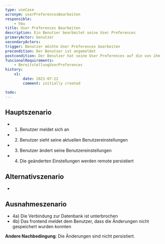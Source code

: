 ```yaml
---
type: useCase
acronym: userPreferencesBearbeiten
responsible: 
    - hbu
title: User Preferences Bearbeiten
description: Ein Benutzer bearbeitet seine User Preferences
primaryActor: benutzer
secondaryActors:
trigger: Benutzer möchte User Preferences bearbeiten
precondition: Der Benutzer ist angemeldet
postcondition: Der Benutzer hat seine User Preferences auf die von ihm gewünschten Einstellungen gesetzt (Einstellungen sind persistiert)
funcionalRequirements: 
    - BereitstellungUserPreferences
history:
    v1:
        date: 2021-07-22
        comment: initially created

todo:
---
```



## Hauptszenario

* 1) Benutzer meldet sich an
* 2) Benutzer sieht seine aktuellen Benutzereinstellungen
* 3) Benutzer ändert seine Benutzereinstellungen 
* 4) Die geänderten Einstellungen werden remote persistiert

## Alternativszenario

-

## Ausnahmeszenario 

* 4a) Die Verbindung zur Datenbank ist unterbrochen
* 4b) Das frontend meldet dem Benutzer, dass die Änderungen nicht gespeichert wurden konnten

**Andere Nachbedingung**: Die Änderungen sind nicht persistiert.
